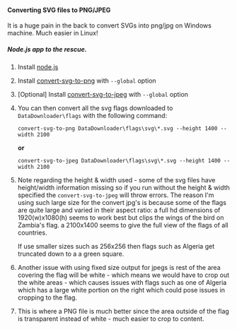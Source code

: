 #### Converting SVG files to PNG/JPEG
It is a huge pain in the back to convert SVGs into png/jpg on Windows machine. Much easier in Linux!


##### Node.js app to the rescue.
1. Install [node.js](https://nodejs.org/en/download/) 
2. Install [convert-svg-to-png](https://www.npmjs.com/package/convert-svg-to-png) with `--global` option
3. [Optional] Install [convert-svg-to-jpeg](https://www.npmjs.com/package/convert-svg-to-jpeg) with `--global` option
4. You can then convert all the svg flags downloaded to `DataDownloader\flags` with the following command:

    ```convert-svg-to-png DataDownloader\flags\svg\*.svg --height 1400 --width 2100```
    
    **or**
    
    ```convert-svg-to-jpeg DataDownloader\flags\svg\*.svg --height 1400 --width 2100```
5. Note regarding the height & width used - some of the svg files have height/width information missing so if you run 
without the height & width specified the `convert-svg-to-jpeg` will throw errors. 
The reason I'm using such large size for the convert jpg's is because some of the flags are quite large and varied in their 
aspect ratio: a full hd dimensions of 1920(w)x1080(h) seems to work best but clips the wings of the bird on Zambia's flag.
a 2100x1400 seems to give the full view of the flags of all countries.
 
     If use smaller sizes such as 256x256
 then flags such as Algeria get truncated down to a a green square. 
 
6. Another issue with using fixed size output for jpegs is rest of the area covering the flag will be white - which means we would have to crop out the white areas - which causes issues with flags such as one of Algeria which has a large white portion on the right which could pose issues in cropping to the flag.
7. This is where a PNG file is much better since the area outside of the flag is transparent instead of white - much easier to crop to content.


